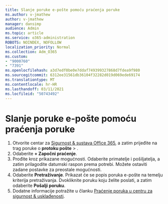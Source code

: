 ```yaml
---
title: Slanje poruke e-pošte pomoću praćenja poruke
ms.author: v-jmathew
author: v-jmathew
manager: dansimp
audience: Admin
ms.topic: article
ms.service: o365-administration
ROBOTS: NOINDEX, NOFOLLOW
localization_priority: Normal
ms.collection: Adm_O365
ms.custom:
- "9000760"
- "7391"
ms.openlocfilehash: a3d7edf0be0e7ddaf749399327868d7fdea9f980
ms.sourcegitcommit: 6312ee31561db36104f32282d019d069ede69174
ms.translationtype: MT
ms.contentlocale: hr-HR
ms.lasthandoff: 03/11/2021
ms.locfileid: "50743492"
---
```

# <a name="submit-an-email-message-using-message-trace"></a>Slanje poruke e-pošte pomoću praćenja poruke

1. Otvorite centar za [Sigurnost & sustava Office 365](https://go.microsoft.com/fwlink/p/?linkid=2077143), a zatim prijeđite na trag poruke o **protoku pošte**  >  [](https://go.microsoft.com/fwlink/?linkid=2101048).
2. Odaberite **+ Započni praćenje**.
3. Prođite kroz prikazane mogućnosti. Odaberite primatelje i pošiljatelja, a zatim prilagodite datumski raspon prema potrebi. Možete ostaviti zadane postavke za preostale mogućnosti.
4. Odaberite **Pretraživanje**. Prikazat će se popis poruka e-pošte na temelju kriterija pretraživanja. Dvokliknite poruku koju želite poslati, a zatim odaberite **Pošalji poruku**.
5. Dodatne informacije potražite u članku [Praćenje poruka u centru za sigurnost & usklađenosti](https://go.microsoft.com/fwlink/?linkid=2101557).
